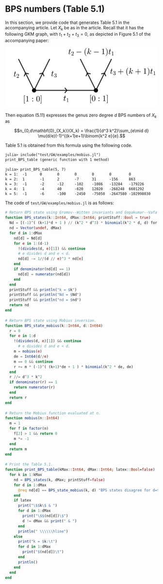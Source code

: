 # BPS numbers (Table 5.1)

In this section, we provide code that generates Table 5.1 in the accompanying article.
Let $X_k$ be as in the article.
Recall that it has the following GKM graph, with $t_1+t_2+t_3 = 0$, as depicted in Figure 5.1 of the accompanying paper:

![Figure 5.1 of the accompanying paper](../img/Xk.svg)

Then equation (5.11) expresses the genus zero degree $d$ BPS numbers of $X_k$ as

```math
n_{0,d\mathbf{0}_{X_k}}(X_k) =
    \frac{1}{d^3 k^2}\sum_{e\mid d} \mu(d/e)(-1)^{(k+1)e+1}\binom{k^2 e}{e}.
```

Table 5.1 is obtained from this formula using the following code.

```jldoctest Table_5_1
julia> include("test/GW/examples/mobius.jl")
print_BPS_table (generic function with 1 method)

julia> print_BPS_table(5, 7)
k = 1:  -1      0       0       0       0       0        0
k = 2:  1       -1      2       -7      31      -156     863
k = 3:  -1      -2      -12     -102    -1086   -13284   -179226
k = 4:  1       -4      40      -620    12020   -268248  6601292
k = 5:  -1      -6      -100    -2450   -75050  -2647580 -102998030
```

The code of `test/GW/examples/mobius.jl` is as follows:

```julia
# Return BPS state using Gromov--Witten invariants and Gopakumar--Vafa formula.
function BPS_states(k::Int64, dMax::Int64; printStuff::Bool = true)
  Nd = [(-1)^( (k+1)*d + 1 ) // (k^2 * d^3) * binomial(k^2 * d, d) for d in 1:dMax]
  nd = Vector(undef, dMax)
  for d in 1:dMax
    nd[d] = Nd[d]
    for e in 1:(d-1)
      !(divides(d, e)[1]) && continue
      # e divides d and e < d.
      nd[d] -= 1//(d // e)^3 * nd[e]
    end
    if denominator(nd[d] == 1)
      nd[d] = numerator(nd[d])
    end
  end
  printStuff && println("k = $k")
  printStuff && println("Nd = $Nd")
  printStuff && println("nd = $nd")
  return nd
end

# Return BPS state using Mobius inversion.
function BPS_state_mobius(k::Int64, d::Int64)
  r = 0
  for e in 1:d
    !(divides(d, e)[1]) && continue
      # e divides d and e < d.
    m = mobius(e)
    de = Int64(d//e)
    m == 0 && continue
    r += m * (-1)^( (k+1)*de + 1 ) * binomial(k^2 * de, de)
  end
  r //= d^3 * k^2
  if denominator(r) == 1
    return numerator(r)
  end
  return r
end

# Return the Mobius function evaluated at n.
function mobius(n::Int64)
  m = 1
  for f in factor(n)
    f[2] > 1 && return 0
    m *= -1
  end
  return m
end

# Print the Table 5.1.
function print_BPS_table(kMax::Int64, dMax::Int64; latex::Bool=false)
  for k in 1:kMax
    nd = BPS_states(k, dMax; printStuff=false)
    for d in 1:dMax
      @req nd[d] == BPS_state_mobius(k, d) "BPS states disagree for d=$d, k=$k"
    end
    if latex
      print("\$$k\$ & ")
      for d in 1:dMax
        print("\$$(nd[d])\$")
        d != dMax && print(" & ")
      end
      println(" \\\\\\hline")
    else
      print("k = $k:\t")
      for d in 1:dMax
        print("$(nd[d])\t")
      end
      println()
    end
  end
end
```